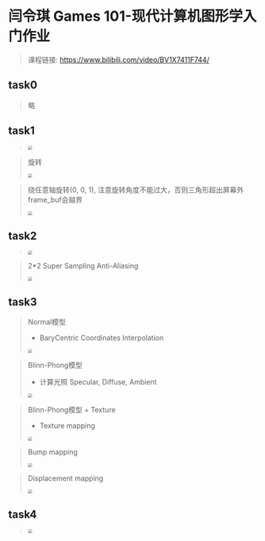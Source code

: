 # 闫令琪 Games 101-现代计算机图形学入门作业

> 课程链接: https://www.bilibili.com/video/BV1X7411F744/

## task0

> 略

## task1

> <img src="https://raw.githubusercontent.com/lxcug/imgs/main/imgs20230111203341.png" style="zoom:50%;" />



> 旋转
>
> <img src="https://raw.githubusercontent.com/lxcug/imgs/main/imgs20230111203413.png" style="zoom:50%;" />



> 绕任意轴旋转(0, 0, 1), 注意旋转角度不能过大，否则三角形超出屏幕外frame_buf会越界
>
> <img src="https://raw.githubusercontent.com/lxcug/imgs/main/imgs20230111204927.png" style="zoom:50%;" />

## task2

> <img src="https://raw.githubusercontent.com/lxcug/imgs/main/imgs20230111205844.png" style="zoom:50%;" />



> 2*2 Super Sampling Anti-Aliasing
>
> <img src="https://raw.githubusercontent.com/lxcug/imgs/main/imgs20230111205926.png" style="zoom:50%;" />

## task3

> Normal模型
>
> * BaryCentric Coordinates Interpolation
>
> <img src="https://raw.githubusercontent.com/lxcug/imgs/main/imgs20230112233546.png" style="zoom:50%;" />



> Blinn-Phong模型
>
> * 计算光照 Specular, Diffuse, Ambient
>
> <img src="https://raw.githubusercontent.com/lxcug/imgs/main/imgs20230113001843.png" style="zoom:50%;" />



> Blinn-Phong模型 + Texture
>
> * Texture mapping
>
> <img src="https://raw.githubusercontent.com/lxcug/imgs/main/imgs20230113001747.png" style="zoom:50%;" />



> Bump mapping
>
> <img src="https://raw.githubusercontent.com/lxcug/imgs/main/imgs20230113010015.png" style="zoom:50%;" />



> Displacement mapping
>
> <img src="https://raw.githubusercontent.com/lxcug/imgs/main/imgs20230113005708.png" style="zoom:50%;" />

## task4

> <img src="https://raw.githubusercontent.com/lxcug/imgs/main/imgs20230128143723.png" style="zoom:50%;" />

